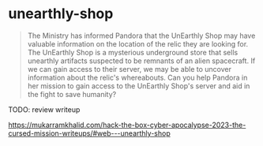 # unearthly-shop

> The Ministry has informed Pandora that the UnEarthly Shop may have valuable information on the location of the relic they are looking for. 
> The UnEarthly Shop is a mysterious underground store that sells unearthly artifacts suspected to be remnants of an alien spacecraft. 
> If we can gain access to their server, we may be able to uncover information about the relic's whereabouts. 
> Can you help Pandora in her mission to gain access to the UnEarthly Shop's server and aid in the fight to save humanity?

TODO: review writeup

https://mukarramkhalid.com/hack-the-box-cyber-apocalypse-2023-the-cursed-mission-writeups/#web---unearthly-shop